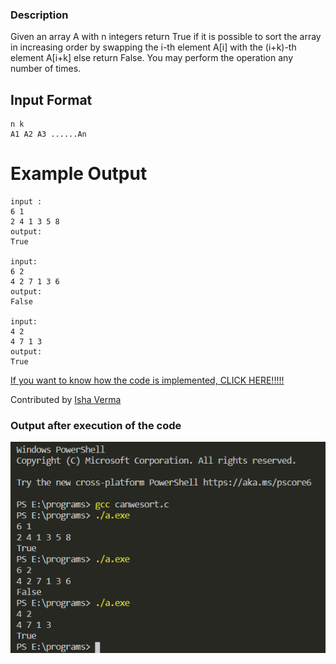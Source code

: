 ### Description

Given an array A with n integers return True if it is possible to sort the array in increasing order by swapping the i-th element A[i] with the (i+k)-th element A[i+k] else return False. You may perform the operation any number of times.

## Input Format

```
n k
A1 A2 A3 ......An

```

# Example Output

```
input :
6 1
2 4 1 3 5 8
output:
True

input:
6 2
4 2 7 1 3 6
output:
False

input:
4 2
4 7 1 3
output:
True

```

[If you want to know how the code is implemented, CLICK HERE!!!!!](./canwesort.c)

Contributed by [Isha Verma](https://www.github.com/Isha2208)

### Output after execution of the code

<img src="code.png">
